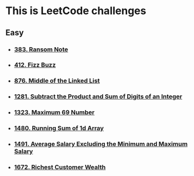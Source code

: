 # This is LeetCode challenges


## Easy

- ### [383. Ransom Note](./Swift/Easy/383.Ransom_Note.md)
- ### [412. Fizz Buzz](./Swift/Easy/412.Fizz_Buzz.md)
- ### [876. Middle of the Linked List](./Swift/Easy/876.Middle_of_the_Linked_List.md)
- ### [1281. Subtract the Product and Sum of Digits of an Integer](./Swift/Easy/1281.Subtract_the_Product_and_Sum_of_Digits_of_an_Integer.md)
- ### [1323. Maximum 69 Number](./Swift/Easy/1323.Maximum_69_Number.md)
- ### [1480. Running Sum of 1d Array](./Swift/Easy/1480.Running_sum_of_1d_Array.md)
- ### [1491. Average Salary Excluding the Minimum and Maximum Salary](./Swift/Easy/1491.Average_Salary_Excluding_the_Minimum_and_Maximum_Salary.md)
- ### [1672. Richest Customer Wealth](./Swift/Easy/1672.Richest_Customer_Wealth.md)